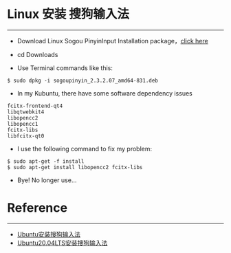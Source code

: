 #  Linux 安装 搜狗输入法

---

- Download Linux Sogou PinyinInput Installation package，[click here](https://pinyin.sogou.com/linux/)

- cd Downloads 
- Use Terminal commands like this:  
```Linux
$ sudo dpkg -i sogoupinyin_2.3.2.07_amd64-831.deb
```
- In my Kubuntu, there have some software dependency issues
```
fcitx-frontend-qt4 
libqtwebkit4
libopencc2
libopencc1
fcitx-libs
libfcitx-qt0
```
-  I use the following command to fix my problem:
```Linux
$ sudo apt-get -f install
$ sudo apt-get install libopencc2 fcitx-libs
```
-  Bye! No longer use...

#  Reference
---

- [Ubuntu安装搜狗输入法](https://zhuanlan.zhihu.com/p/34270907)
- [Ubuntu20.04LTS安装搜狗输入法](https://zhuanlan.zhihu.com/p/142206571)

